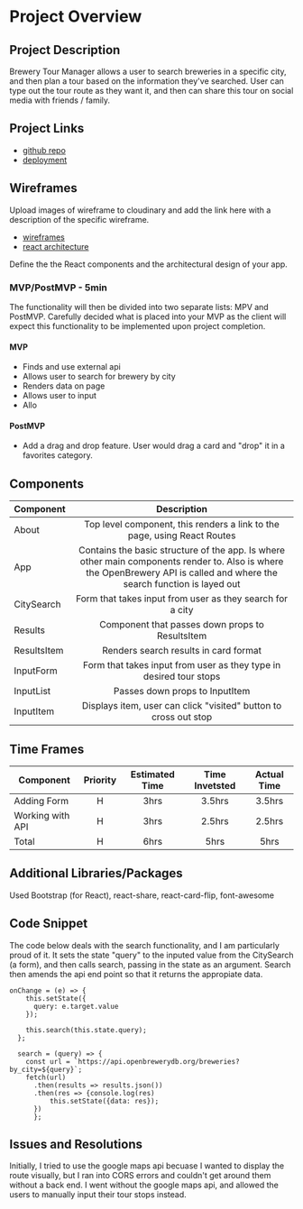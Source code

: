 # Project Overview


## Project Description

Brewery Tour Manager allows a user to search breweries in a specific city, and then plan a tour based on the information they've searched. User can type out the tour route as they want it, and then can share this tour on social media with friends / family. 

## Project Links

- [github repo](https://github.com/dcgleason/brewery-locator)
- [deployment](https://brewery-tour-manager.netlify.com/)

## Wireframes

Upload images of wireframe to cloudinary and add the link here with a description of the specific wireframe.

- [wireframes](<img src="https://i.ibb.co/rkFd87S/Screen-Shot-2020-01-10-at-12-38-01-PM.png" alt="Screen-Shot-2020-01-10-at-12-38-01-PM" />)
- [react architecture](<img src="https://i.ibb.co/qgYqSTd/Screen-Shot-2020-01-10-at-12-47-30-PM.png" alt="Screen-Shot-2020-01-10-at-12-47-30-PM"/>)

Define the the React components and the architectural design of your app.

### MVP/PostMVP - 5min

The functionality will then be divided into two separate lists: MPV and PostMVP.  Carefully decided what is placed into your MVP as the client will expect this functionality to be implemented upon project completion.  

#### MVP 
- Finds and use external api 
- Allows user to search for brewery by city
- Renders data on page  
- Allows user to input
- Allo

#### PostMVP 

- Add a drag and drop feature. User would drag a card and "drop" it in a favorites category. 

## Components


| Component | Description | 
| --- | :---: |  
| About | Top level component, this renders a link to the page, using React Routes | 
| App | Contains the basic structure of the app. Is where other main components render to. Also is where the OpenBrewery API is called and where the search function is layed out| 
| CitySearch | Form that takes input from user as they search for a city  | 
| Results | Component that passes down props to ResultsItem | 
| ResultsItem | Renders search results in card format | 
| InputForm | Form that takes input from user as they type in desired tour stops | 
| InputList | Passes down props to InputItem| 
| InputItem | Displays item, user can click "visited" button to cross out stop | 



## Time Frames


| Component | Priority | Estimated Time | Time Invetsted | Actual Time |
| --- | :---: |  :---: | :---: | :---: |
| Adding Form | H | 3hrs| 3.5hrs | 3.5hrs |
| Working with API | H | 3hrs| 2.5hrs | 2.5hrs |
| Total | H | 6hrs| 5hrs | 5hrs |

## Additional Libraries/Packages
Used Bootstrap (for React), react-share, react-card-flip, font-awesome

## Code Snippet

The code below deals with the search functionality, and I am particularly proud of it. It sets the state "query" to the inputed value from the CitySearch (a form), and then calls search, passing in the state as an argument. Search then amends the api end point so that it returns the appropiate data. 


```
onChange = (e) => {  
    this.setState({
      query: e.target.value
    });

    this.search(this.state.query);
  };

  search = (query) => {
    const url = `https://api.openbrewerydb.org/breweries?by_city=${query}`;
    fetch(url)
      .then(results => results.json())
      .then(res => {console.log(res)
          this.setState({data: res});
      })
      };
```

## Issues and Resolutions
 Initially, I tried to use the google maps api becuase I wanted to display the route visually, but I ran into CORS errors and couldn't get around them without a back end. I went without the google maps api, and allowed the users to manually input their tour stops instead. 
